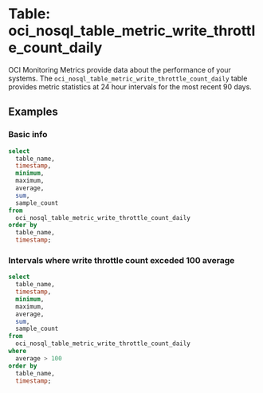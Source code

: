 # Table: oci_nosql_table_metric_write_throttle_count_daily

OCI Monitoring Metrics provide data about the performance of your systems. The `oci_nosql_table_metric_write_throttle_count_daily` table provides metric statistics at 24 hour intervals for the most recent 90 days.

## Examples

### Basic info

```sql
select
  table_name,
  timestamp,
  minimum,
  maximum,
  average,
  sum,
  sample_count
from
  oci_nosql_table_metric_write_throttle_count_daily
order by
  table_name,
  timestamp;
```

### Intervals where write throttle count exceded 100 average

```sql
select
  table_name,
  timestamp,
  minimum,
  maximum,
  average,
  sum,
  sample_count
from
  oci_nosql_table_metric_write_throttle_count_daily
where
  average > 100
order by
  table_name,
  timestamp;
```
